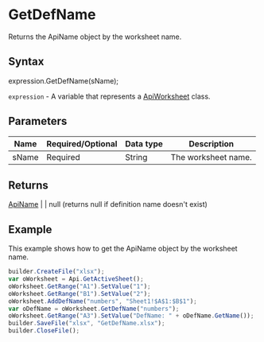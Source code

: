 # GetDefName

Returns the ApiName object by the worksheet name.

## Syntax

expression.GetDefName(sName);

`expression` - A variable that represents a [ApiWorksheet](../ApiWorksheet.md) class.

## Parameters

| **Name** | **Required/Optional** | **Data type** | **Description** |
| ------------- | ------------- | ------------- | ------------- |
| sName | Required | String | The worksheet name. |

## Returns

[ApiName](../../ApiName/ApiName.md) | &#124; null (returns null if definition name doesn't exist)

## Example

This example shows how to get the ApiName object by the worksheet name.

```javascript
builder.CreateFile("xlsx");
var oWorksheet = Api.GetActiveSheet();
oWorksheet.GetRange("A1").SetValue("1");
oWorksheet.GetRange("B1").SetValue("2");
oWorksheet.AddDefName("numbers", "Sheet1!$A$1:$B$1");
var oDefName = oWorksheet.GetDefName("numbers");
oWorksheet.GetRange("A3").SetValue("DefName: " + oDefName.GetName());
builder.SaveFile("xlsx", "GetDefName.xlsx");
builder.CloseFile();
```